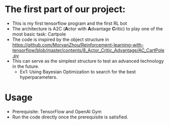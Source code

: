 # The first part of our project:
- This is my first tensorflow program and the first RL bot 
- The architecture is A2C (**A**ctor with **A**dvantage **C**ritic) to play one of the most basic task: Cartpole
- The code is inspired by the object structure in https://github.com/MorvanZhou/Reinforcement-learning-with-tensorflow/blob/master/contents/8_Actor_Critic_Advantage/AC_CartPole.py
- This can serve as the simplest structure to test an advanced technology in the future.
  - Ex1: Using Bayesian Optimization to search for the best hyperparameters.

# Usage
- Prerequisite: TensorFlow and OpenAI Gym
- Run the code directly once the prerequisite is satisfied.
